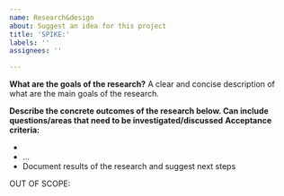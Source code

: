 ```yaml
---
name: Research&design
about: Suggest an idea for this project
title: 'SPIKE:'
labels: ''
assignees: ''

---
```


**What are the goals of the research?**
A clear and concise description of what are the main goals of the research.

**Describe the concrete outcomes of the research below. Can include questions/areas that need to be investigated/discussed**
**Acceptance criteria:**
- <Add A clear and concise list of items here>
- ...
- Document results of the research and suggest next steps

OUT OF SCOPE:
